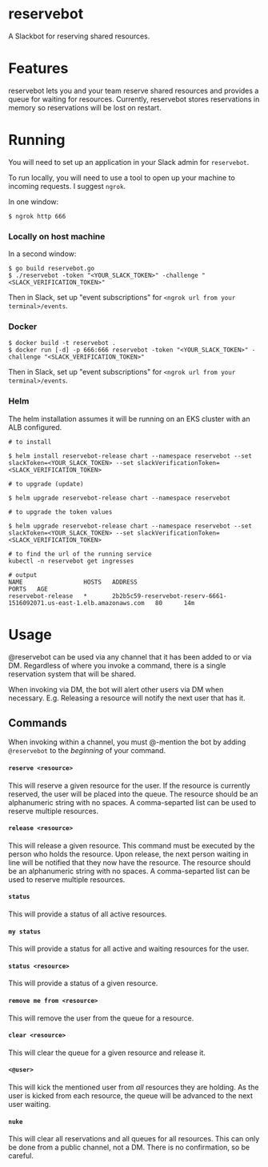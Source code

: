 # reservebot
A Slackbot for reserving shared resources.

# Features

reservebot lets you and your team reserve shared resources and provides a queue for waiting for resources. Currently, reservebot stores reservations in memory so reservations will be lost on restart.

# Running

You will need to set up an application in your Slack admin for `reservebot`.

To run locally, you will need to use a tool to open up your machine to incoming requests. I suggest `ngrok`.

In one window:
```
$ ngrok http 666
```

### Locally on host machine
In a second window:
```
$ go build reservebot.go
$ ./reservebot -token "<YOUR_SLACK_TOKEN>" -challenge "<SLACK_VERIFICATION_TOKEN>"
```

Then in Slack, set up "event subscriptions" for `<ngrok url from your terminal>/events`.

### Docker
```
$ docker build -t reservebot .
$ docker run [-d] -p 666:666 reservebot -token "<YOUR_SLACK_TOKEN>" -challenge "<SLACK_VERIFICATION_TOKEN>"
```

Then in Slack, set up "event subscriptions" for `<ngrok url from your terminal>/events`.

### Helm
The helm installation assumes it will be running on an EKS cluster with an ALB configured.

```
# to install

$ helm install reservebot-release chart --namespace reservebot --set slackToken=<YOUR_SLACK_TOKEN> --set slackVerificationToken=<SLACK_VERIFICATION_TOKEN>

# to upgrade (update)

$ helm upgrade reservebot-release chart --namespace reservebot 

# to upgrade the token values

$ helm upgrade reservebot-release chart --namespace reservebot --set slackToken=<YOUR_SLACK_TOKEN> --set slackVerificationToken=<SLACK_VERIFICATION_TOKEN>

# to find the url of the running service
kubectl -n reservebot get ingresses

# output 
NAME                 HOSTS   ADDRESS                                                                  PORTS   AGE
reservebot-release   *       2b2b5c59-reservebot-reserv-6661-1516092071.us-east-1.elb.amazonaws.com   80      14m
```

# Usage

@reservebot can be used via any channel that it has been added to or via DM. Regardless of where you invoke a command, there is a single reservation system that will be shared.

When invoking via DM, the bot will alert other users via DM when necessary. E.g. Releasing a resource will notify the next user that has it.

## Commands

When invoking within a channel, you must @-mention the bot by adding `@reservebot` to the _beginning_ of your command.

#### `reserve <resource>`

This will reserve a given resource for the user. If the resource is currently reserved, the user will be placed into the queue. The resource should be an alphanumeric string with no spaces. A comma-separted list can be used to reserve multiple resources.

#### `release <resource>`

This will release a given resource. This command must be executed by the person who holds the resource. Upon release, the next person waiting in line will be notified that they now have the resource. The resource should be an alphanumeric string with no spaces. A comma-separted list can be used to reserve multiple resources.

#### `status`

This will provide a status of all active resources.

#### `my status`

This will provide a status for all active and waiting resources for the user.

#### `status <resource>`

This will provide a status of a given resource.

#### `remove me from <resource>`

This will remove the user from the queue for a resource.

#### `clear <resource>`
This will clear the queue for a given resource and release it.

#### `<@user>`

This will kick the mentioned user from _all_ resources they are holding. As the user is kicked from each resource, the queue will be advanced to the next user waiting.

#### `nuke`

This will clear all reservations and all queues for all resources. This can only be done from a public channel, not a DM. There is no confirmation, so be careful.
